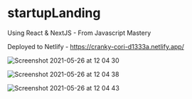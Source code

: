 # startupLanding
Using React &amp; NextJS - From Javascript Mastery


Deployed to Netlify - https://cranky-cori-d1333a.netlify.app/


![Screenshot 2021-05-26 at 12 04 30](https://user-images.githubusercontent.com/66824231/119649750-e4ae7e00-be1a-11eb-9331-4dcc3143f4c9.jpg)


![Screenshot 2021-05-26 at 12 04 38](https://user-images.githubusercontent.com/66824231/119649788-f4c65d80-be1a-11eb-979f-c2be18c5ed49.jpg)


![Screenshot 2021-05-26 at 12 04 43](https://user-images.githubusercontent.com/66824231/119649823-027be300-be1b-11eb-8d1d-322d077d4352.jpg)
